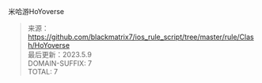 米哈游HoYoverse  
> 来源：https://github.com/blackmatrix7/ios_rule_script/tree/master/rule/Clash/HoYoverse  
> 最后更新：2023.5.9  
> DOMAIN-SUFFIX: 7  
> TOTAL: 7  
